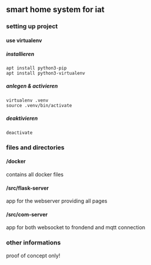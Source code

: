 ## smart home system for iat

### setting up project

#### use virtualenv
##### installieren
```
apt install python3-pip
apt install python3-virtualenv
```

##### anlegen & activieren
```
virtualenv .venv
source .venv/bin/activate
```

##### deaktivieren
```
deactivate
```

### files and directories

#### /docker 
contains all docker files

#### /src/flask-server 
app for the webserver providing all pages

#### /src/com-server 
app for both websocket to frondend and mqtt connection

### other informations
proof of concept only!
